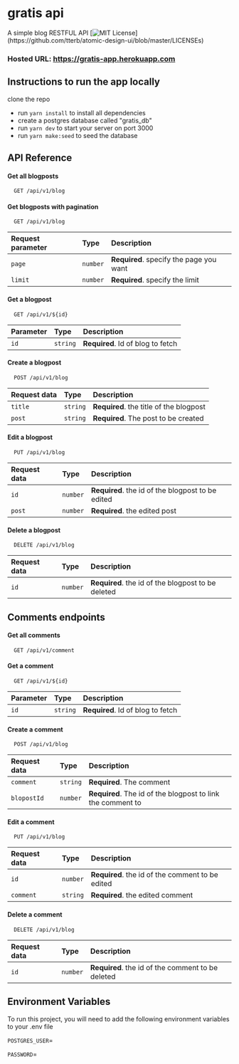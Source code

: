 # gratis api

A simple blog RESTFUL API
[![MIT License](https://img.shields.io/apm/l/atomic-design-ui.svg?)](https://github.com/tterb/atomic-design-ui/blob/master/LICENSEs)
### Hosted URL: https://gratis-app.herokuapp.com
## Instructions to run the app locally

clone the repo

- run `yarn install` to install all dependencies
- create a postgres database called "gratis_db"
- run `yarn dev` to start your server on port 3000
- run `yarn make:seed` to seed the database

## API Reference

#### Get all blogposts

```http
  GET /api/v1/blog
```

#### Get blogposts with pagination

```http
  GET /api/v1/blog
```

| Request parameter | Type     | Description                             |
| :---------------- | :------- | :-------------------------------------- |
| `page`            | `number` | **Required**. specify the page you want |
| `limit`           | `number` | **Required**. specify the limit         |

#### Get a blogpost

```http
  GET /api/v1/${id}
```

| Parameter | Type     | Description                       |
| :-------- | :------- | :-------------------------------- |
| `id`      | `string` | **Required**. Id of blog to fetch |

#### Create a blogpost

```http
  POST /api/v1/blog
```

| Request data | Type     | Description                             |
| :----------- | :------- | :-------------------------------------- |
| `title`      | `string` | **Required**. the title of the blogpost |
| `post`       | `string` | **Required**. The post to be created    |

#### Edit a blogpost

```http
  PUT /api/v1/blog
```

| Request data | Type     | Description                                       |
| :----------- | :------- | :------------------------------------------------ |
| `id`         | `number` | **Required**. the id of the blogpost to be edited |
| `post`       | `number` | **Required**. the edited post                     |

#### Delete a blogpost

```http
  DELETE /api/v1/blog
```

| Request data | Type     | Description                                        |
| :----------- | :------- | :------------------------------------------------- |
| `id`         | `number` | **Required**. the id of the blogpost to be deleted |

## Comments endpoints

#### Get all comments

```http
  GET /api/v1/comment
```

#### Get a comment

```http
  GET /api/v1/${id}
```

| Parameter | Type     | Description                       |
| :-------- | :------- | :-------------------------------- |
| `id`      | `string` | **Required**. Id of blog to fetch |

#### Create a comment

```http
  POST /api/v1/blog
```

| Request data | Type     | Description                                                 |
| :----------- | :------- | :---------------------------------------------------------- |
| `comment`    | `string` | **Required**. The comment                                   |
| `blopostId`  | `number` | **Required**. The id of the blogpost to link the comment to |

#### Edit a comment

```http
  PUT /api/v1/blog
```

| Request data | Type     | Description                                      |
| :----------- | :------- | :----------------------------------------------- |
| `id`         | `number` | **Required**. the id of the comment to be edited |
| `comment`    | `string` | **Required**. the edited comment                 |

#### Delete a comment

```http
  DELETE /api/v1/blog
```

| Request data | Type     | Description                                       |
| :----------- | :------- | :------------------------------------------------ |
| `id`         | `number` | **Required**. the id of the comment to be deleted |

## Environment Variables

To run this project, you will need to add the following environment variables to your .env file

`POSTGRES_USER`=

`PASSWORD`=
